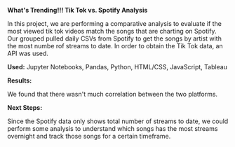 **What's Trending!!! Tik Tok vs. Spotify Analysis**

In this project, we are performing a comparative analysis to evaluate if the most viewed tik tok videos match the songs that are charting on Spotify. Our grouped
pulled daily CSVs from Spotify to get the songs by artist with the most numbe rof streams to date. In order to obtain the Tik Tok data, an API was used.






**Used:**
Jupyter Notebooks, Pandas, Python, HTML/CSS, JavaScript, Tableau



**Results:**

We found that there wasn't much correlation between the two platforms.



**Next Steps:**

Since the Spotify data only shows total number of streams to date, we could perform some analysis to understand which songs has the most streams overnight and track those songs for a certain timeframe.
